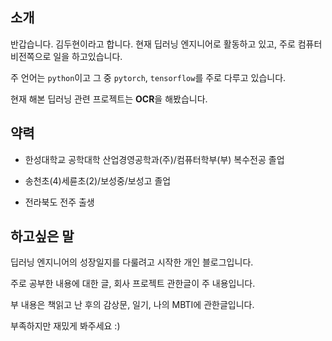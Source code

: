 ## 소개

반갑습니다. 김두현이라고 합니다. 현재 딥러닝 엔지니어로 활동하고 있고, 주로 컴퓨터 비전쪽으로 일을 하고있습니다.

주 언어는 `python`이고 그 중 `pytorch`, `tensorflow`를 주로 다루고 있습니다.

현재 해본 딥러닝 관련 프로젝트는 **OCR**을 해봤습니다.

## 약력

- 한성대학교 공학대학 산업경영공학과(주)/컴퓨터학부(부) 복수전공 졸업

- 송천초(4)세륜초(2)/보성중/보성고 졸업

- 전라북도 전주 출생

## 하고싶은 말

딥러닝 엔지니어의 성장일지를 다룰려고 시작한 개인 블로그입니다.

주로 공부한 내용에 대한 글, 회사 프로젝트 관한글이 주 내용입니다.

부 내용은 책읽고 난 후의 감상문, 일기, 나의 MBTI에 관한글입니다.

부족하지만 재밌게 봐주세요 :)